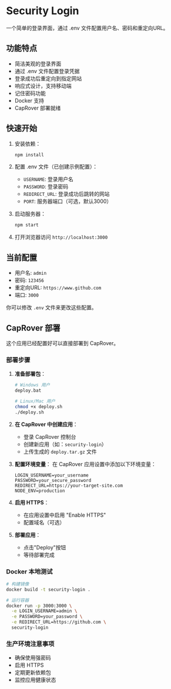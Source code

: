 # Security Login

一个简单的登录界面，通过 .env 文件配置用户名、密码和重定向URL。

## 功能特点

- 简洁美观的登录界面
- 通过 .env 文件配置登录凭据
- 登录成功后重定向到指定网站
- 响应式设计，支持移动端
- 记住密码功能
- Docker 支持
- CapRover 部署就绪

## 快速开始

1. 安装依赖：
   ```bash
   npm install
   ```

2. 配置 .env 文件（已创建示例配置）：
   - `USERNAME`: 登录用户名
   - `PASSWORD`: 登录密码  
   - `REDIRECT_URL`: 登录成功后跳转的网站
   - `PORT`: 服务器端口（可选，默认3000）

3. 启动服务器：
   ```bash
   npm start
   ```

4. 打开浏览器访问 `http://localhost:3000`

## 当前配置

- 用户名: `admin`
- 密码: `123456`
- 重定向URL: `https://www.github.com`
- 端口: `3000`

你可以修改 `.env` 文件来更改这些配置。

## CapRover 部署

这个应用已经配置好可以直接部署到 CapRover。

### 部署步骤

1. **准备部署包**：
   ```bash
   # Windows 用户
   deploy.bat
   
   # Linux/Mac 用户
   chmod +x deploy.sh
   ./deploy.sh
   ```

2. **在 CapRover 中创建应用**：
   - 登录 CapRover 控制台
   - 创建新应用（如：`security-login`）
   - 上传生成的 `deploy.tar.gz` 文件

3. **配置环境变量**：
   在 CapRover 应用设置中添加以下环境变量：
   ```
   LOGIN_USERNAME=your_username
   PASSWORD=your_secure_password
   REDIRECT_URL=https://your-target-site.com
   NODE_ENV=production
   ```

4. **启用 HTTPS**：
   - 在应用设置中启用 "Enable HTTPS"
   - 配置域名（可选）

5. **部署应用**：
   - 点击"Deploy"按钮
   - 等待部署完成

### Docker 本地测试

```bash
# 构建镜像
docker build -t security-login .

# 运行容器
docker run -p 3000:3000 \
  -e LOGIN_USERNAME=admin \
  -e PASSWORD=your_password \
  -e REDIRECT_URL=https://github.com \
  security-login
```

### 生产环境注意事项

- 确保使用强密码
- 启用 HTTPS
- 定期更新依赖包
- 监控应用健康状态
